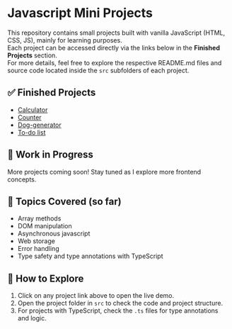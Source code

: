 # Javascript Mini Projects
This repository contains small projects built with vanilla JavaScript (HTML, CSS, JS), mainly for learning purposes. <br>
Each project can be accessed directly via the links below in the **Finished Projects** section.  
For more details, feel free to explore the respective README.md files and source code located inside the `src` subfolders of each project.

## ✅ Finished Projects
- [Calculator](https://priscillahaibara.github.io/js-mini-projects/src/basics/calculator) 
- [Counter](https://priscillahaibara.github.io/js-mini-projects/src/basics/counter)
- [Dog-generator](https://priscillahaibara.github.io/js-mini-projects/src/asynchronous/dog-generator)
- [To-do list](https://priscillahaibara.github.io/js-mini-projects/src/basics/todo)

## 🚧 Work in Progress

More projects coming soon! Stay tuned as I explore more frontend concepts.

## 🧠 Topics Covered (so far)
- Array methods   
- DOM manipulation  
- Asynchronous javascript
- Web storage
- Error handling  
- Type safety and type annotations with TypeScript

## 📌 How to Explore

1. Click on any project link above to open the live demo.
2. Open the project folder in `src` to check the code and project structure.
3. For projects with TypeScript, check the `.ts` files for type annotations and logic.
